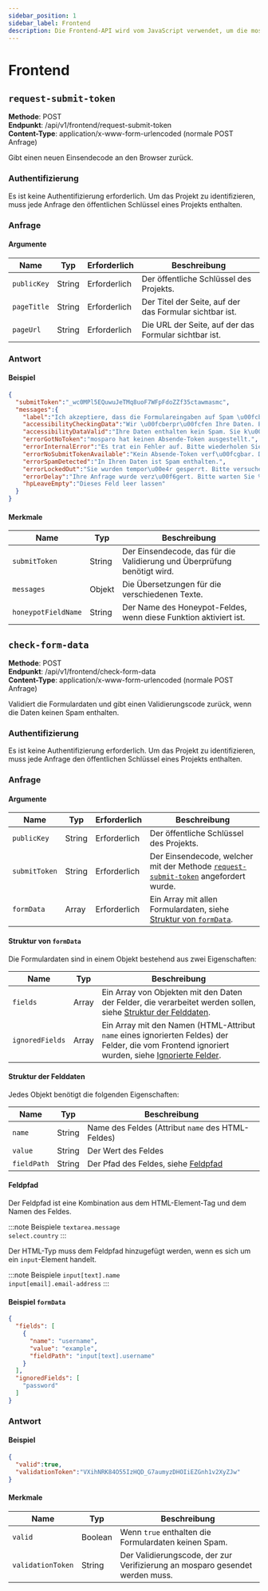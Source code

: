 ```yaml
---
sidebar_position: 1
sidebar_label: Frontend
description: Die Frontend-API wird vom JavaScript verwendet, um die mosparo-Box zu laden.
---
```


# Frontend

## `request-submit-token`

**Methode**: POST<br />
**Endpunkt**: /api/v1/frontend/request-submit-token<br />
**Content-Type**: application/x-www-form-urlencoded (normale POST Anfrage)

Gibt einen neuen Einsendecode an den Browser zurück.

### Authentifizierung

Es ist keine Authentifizierung erforderlich. Um das Projekt zu identifizieren, muss jede Anfrage den öffentlichen Schlüssel eines Projekts enthalten.

### Anfrage

#### Argumente

| Name        | Typ    | Erforderlich  | Beschreibung                                            |
|-------------|--------|---------------|---------------------------------------------------------|
| `publicKey` | String | Erforderlich  | Der öffentliche Schlüssel des Projekts.                 |
| `pageTitle` | String | Erforderlich  | Der Titel der Seite, auf der das Formular sichtbar ist. |
| `pageUrl`   | String | Erforderlich  | Die URL der Seite, auf der das Formular sichtbar ist.   |

### Antwort

#### Beispiel
```json
{
  "submitToken":"_wc0MPl5EQuwuJeTMq8uoF7WFpFdoZZf35ctawmasmc",
  "messages":{
    "label":"Ich akzeptiere, dass die Formulareingaben auf Spam \u00fcberpr\u00fcft und f\u00fcr 14 Tage verschl\u00fcsselt gespeichert werden.",
    "accessibilityCheckingData":"Wir \u00fcberpr\u00fcfen Ihre Daten. Bitte warten Sie.",
    "accessibilityDataValid":"Ihre Daten enthalten kein Spam. Sie k\u00f6nnen das Formular absenden.",
    "errorGotNoToken":"mosparo hat keinen Absende-Token ausgestellt.",
    "errorInternalError":"Es trat ein Fehler auf. Bitte wiederholen Sie den Vorgang.",
    "errorNoSubmitTokenAvailable":"Kein Absende-Token verf\u00fcgbar. Die Validierung Ihrer Daten ist nicht m\u00f6glich.",
    "errorSpamDetected":"In Ihren Daten ist Spam enthalten.",
    "errorLockedOut":"Sie wurden tempor\u00e4r gesperrt. Bitte versuchen Sie es nach %datetime% erneut.",
    "errorDelay":"Ihre Anfrage wurde verz\u00f6gert. Bitte warten Sie %seconds% Sekunden.",
    "hpLeaveEmpty":"Dieses Feld leer lassen"
  }
}
```

#### Merkmale

| Name                | Typ    | Beschreibung                                                             |
|---------------------|--------|--------------------------------------------------------------------------|
| `submitToken`       | String | Der Einsendecode, das für die Validierung und Überprüfung benötigt wird. |
| `messages`          | Objekt | Die Übersetzungen für die verschiedenen Texte.                           |
| `honeypotFieldName` | String | Der Name des Honeypot-Feldes, wenn diese Funktion aktiviert ist.         |

## `check-form-data`

**Methode**: POST<br />
**Endpunkt**: /api/v1/frontend/check-form-data<br />
**Content-Type**: application/x-www-form-urlencoded (normale POST Anfrage)

Validiert die Formulardaten und gibt einen Validierungscode zurück, wenn die Daten keinen Spam enthalten.

### Authentifizierung

Es ist keine Authentifizierung erforderlich. Um das Projekt zu identifizieren, muss jede Anfrage den öffentlichen Schlüssel eines Projekts enthalten.

### Anfrage

#### Argumente

| Name          | Typ    | Erforderlich | Beschreibung                                                                                                 |
|---------------|--------|--------------|--------------------------------------------------------------------------------------------------------------|
| `publicKey`   | String | Erforderlich | Der öffentliche Schlüssel des Projekts.                                                                      |
| `submitToken` | String | Erforderlich | Der Einsendecode, welcher mit der Methode [`request-submit-token`](#request-submit-token) angefordert wurde. |
| `formData`    | Array  | Erforderlich | Ein Array mit allen Formulardaten, siehe [Struktur von `formData`](#struktur-von-formdata).                  |

#### Struktur von `formData`

Die Formulardaten sind in einem Objekt bestehend aus zwei Eigenschaften:

| Name            | Typ  | Beschreibung                                                                                                                                                                       |
|-----------------|------|------------------------------------------------------------------------------------------------------------------------------------------------------------------------------------|
| `fields`        | Array | Ein Array von Objekten mit den Daten der Felder, die verarbeitet werden sollen, siehe [Struktur der Felddaten](#struktur-der-felddaten).                                           |
| `ignoredFields` | Array | Ein Array mit den Namen (HTML-Attribut `name` eines ignorierten Feldes) der Felder, die vom Frontend ignoriert wurden, siehe [Ignorierte Felder](../integration/ignored_fields).  |

#### Struktur der Felddaten

Jedes Objekt benötigt die folgenden Eigenschaften:

| Name        | Typ    | Beschreibung                                      |
|-------------|--------|---------------------------------------------------|
| `name`      | String | Name des Feldes (Attribut `name` des HTML-Feldes) |
| `value`     | String | Der Wert des Feldes                               |
| `fieldPath` | String | Der Pfad des Feldes, siehe [Feldpfad](#feldpfad)  |

#### Feldpfad

Der Feldpfad ist eine Kombination aus dem HTML-Element-Tag und dem Namen des Feldes.

:::note Beispiele
`textarea.message`<br />
`select.country`
:::

Der HTML-Typ muss dem Feldpfad hinzugefügt werden, wenn es sich um ein `input`-Element handelt.

:::note Beispiele
`input[text].name`<br />
`input[email].email-address`
:::

#### Beispiel `formData`

```json
{
  "fields": [
    {
      "name": "username",
      "value": "example",
      "fieldPath": "input[text].username"
    }
  ],
  "ignoredFields": [
    "password"
  ]
}
```

### Antwort

#### Beispiel
```json
{
  "valid":true,
  "validationToken":"VXihNRK84O55IzHQD_G7aumyzDHOIiEZGnh1v2XyZJw"
}
```

#### Merkmale

| Name                | Typ     | Beschreibung                                                                 |
|---------------------|---------|------------------------------------------------------------------------------|
| `valid`             | Boolean | Wenn `true` enthalten die Formulardaten keinen Spam.                         |
| `validationToken`   | String  | Der Validierungscode, der zur Verifizierung an mosparo gesendet werden muss. |

